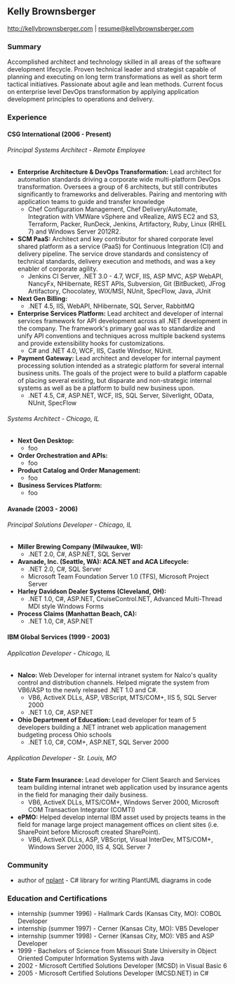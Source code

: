 ## Kelly Brownsberger
http://kellybrownsberger.com | resume@kellybrownsberger.com
### Summary
Accomplished architect and technology skilled in all areas of the software development lifecycle.  Proven technical leader and strategist capable of planning and executing on long term transformations as well as short term tactical initiatives.  Passionate about agile and lean methods.  Current focus on enterprise level DevOps transformation by applying application development principles to operations and delivery.    

### Experience
#### CSG International (2006 - Present)
###### Principal Systems Architect - Remote Employee
* **Enterprise Architecture & DevOps Transformation:**  Lead architect for automation standards driving a corporate wide multi-platform DevOps transformation.  Oversees a group of 6 architects, but still contributes significantly to frameworks and deliverables.  Pairing and mentoring with application teams to guide and transfer knowledge
  * Chef Configuration Management, Chef Delivery/Automate, Integration with VMWare vSphere and vRealize, AWS EC2 and S3, Terraform, Packer, RunDeck, Jenkins, Artifactory, Ruby, Linux (RHEL 7) and Windows Server 2012R2.
* **SCM PaaS:**  Architect and key contributor for shared corporate level shared platform as a service (PaaS) for Continuous Integration (CI) and delivery pipeline.  The service drove standards and consistency of technical standards, delivery execution and methods, and was a key enabler of corporate agility.
  * Jenkins CI Server, .NET 3.0 - 4.7, WCF, IIS, ASP MVC, ASP WebAPI, NancyFx, NHibernate, REST APIs, Subversion, Git (BitBucket), JFrog Artifactory, Chocolatey, WIX/MSI, NUnit, SpecFlow, Java, JUnit
* **Next Gen Billing:**
  * .NET 4.5, IIS, WebAPI, NHibernate, SQL Server, RabbitMQ
* **Enterprise Services Platform:** Lead architect and developer of internal services framework for API development across all .NET development in the company.  The framework's primary goal was to standardize and unify API conventions and techniques across multiple backend systems and provide extensibility hooks for customizations.
  * C# and .NET 4.0, WCF, IIS, Castle Windsor, NUnit.
* **Payment Gateway:** Lead architect and developer for internal payment processing solution intended as a strategic platform for several internal business units.  The goals of the project were to build a platform capable of placing several existing, but disparate and non-strategic internal systems as well as be a platform to build new business upon.
  * .NET 4.5, C#, ASP.NET, WCF, IIS, SQL Server, Silverlight, OData, NUnit, SpecFlow  

###### Systems Architect - Chicago, IL
* **Next Gen Desktop:**
  * foo
* **Order Orchestration and APIs:**
  * foo
* **Product Catalog and Order Management:**
  * foo
* **Business Services Platform:**
  * foo

#### Avanade (2003 - 2006)
###### Principal Solutions Developer - Chicago, IL
* **Miller Brewing Company (Milwaukee, WI):**
  * .NET 2.0, C#, ASP.NET, SQL Server
* **Avanade, Inc. (Seattle, WA): ACA.NET and ACA Lifecycle:**
  * .NET 2.0, C#, SQL Server
  * Microsoft Team Foundation Server 1.0 (TFS), Microsoft Project Server
* **Harley Davidson Dealer Systems (Cleveland, OH):**
  * .NET 1.0, C#, ASP.NET, CruiseControl.NET, Advanced Multi-Thread MDI style Windows Forms
* **Process Claims (Manhattan Beach, CA):**
  * .NET 1.0, C#, ASP.NET

#### IBM Global Services (1999 - 2003)
###### Application Developer - Chicago, IL
* **Nalco:**  Web Developer for internal intranet system for Nalco's quality control and distribution channels.  Helped migrate the system from VB6/ASP to the newly released .NET 1.0 and C#.
  * VB6, ActiveX DLLs, ASP, VBScript, MTS/COM+, IIS 5, SQL Server 2000
  * .NET 1.0, C#, ASP.NET
* **Ohio Department of Education:** Lead developer for team of 5 developers building a .NET intranet web application management budgeting process Ohio schools
  * .NET 1.0, C#, COM+, ASP.NET, SQL Server 2000

###### Application Developer - St. Louis, MO
* **State Farm Insurance:**  Lead developer for Client Search and Services team building internal intranet web application used by insurance agents in the field for managing their daily business.
  * VB6, ActiveX DLLs, MTS/COM+, Windows Server 2000, Microsoft COM Transaction Integrator (COMTI)
* **ePMO:** Helped develop internal IBM asset used by projects teams in the field for manage large project management offices on client sites (i.e. SharePoint before Microsoft created SharePoint).
  * VB6, ActiveX DLLs, ASP, VBScript, Visual InterDev, MTS/COM+, Windows Server 2000, IIS 4, SQL Server 7

### Community
* author of [nplant](http://nplant.org) - C# library for writing PlantUML diagrams in code

### Education and Certifications
* internship (summer 1996) - Hallmark Cards (Kansas City, MO):  COBOL Developer
* internship (summer 1997) - Cerner (Kansas City, MO): VB5 Developer
* internship (summer 1998) - Cerner (Kansas City, MO): VB5 and ASP Developer
* 1999 - Bachelors of Science from Missouri State University in Object Oriented Computer Information Systems with Java
* 2002 - Microsoft Certified Solutions Developer (MCSD) in Visual Basic 6
* 2005 - Microsoft Certified Solutions Developer (MCSD.NET) in C#
